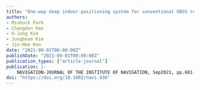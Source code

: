 ```yaml
---
title: "One-way deep indoor positioning system for conventional GNSS receiver using paired transmitters"
authors:
- Minhuck Park
- Changdon Kee
- O-Jong Kim
- Jungbeom Kim
- Jin-Hee Han
date: "2021-09-01T00:00:00Z"
publishDate: "2021-09-01T00:00:00Z"
publication_types: ["article-journal"]
publication: |-
    NAVIGATION-JOURNAL OF THE INSTITUTE OF NAVIGATION, Sep2021, pp.601-619
doi: "https://doi.org/10.1002/navi.436"
---
```

